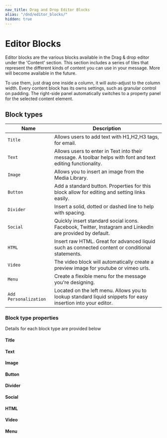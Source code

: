 ```yaml
---
nav_title: Drag and Drop Editor Blocks
alias: "/dnd/editor_blocks/"
hidden: true
---
```


# Editor Blocks

Editor blocks are the various blocks available in the Drag & drop editor under the 'Content' section.  This section includes a series of tiles that represent the different kinds of content you can use in your message. More will become available in the future.

To use them, just drag one inside a column, it will auto-adjust to the column width.  Every content block has its owns settings, such as granular control on padding. The right-side panel automatically switches to a property panel for the selected content element.

## Block types

| Name | Description |
|---|---|
| `Title`  | Allows users to add text with H1,H2,H3 tags, for email. | 
| `Text`  |  Allows users to enter in Text into their message.  A toolbar helps with font and text editing functionality. | 
| `Image` | Allows you to insert an image from the Media Library. | 
| `Button` |  Add a standard button.  Properties for this block allow for editing and setting links easily.  | 
| `Divider` |  Insert a solid, dotted or dashed line to help with spacing.|
| `Social` |  Quickly insert standard social icons.  Facebook, Twitter, Instagram and LinkedIn are provided by default. | 
| `HTML` |  Insert raw HTML.  Great for advanced liquid such as connected content or conditional statements. | 
| `Video` |  The video block will automatically create a preview image for youtube or vimeo urls. | 
| `Menu` |  Create a flexible menu for the message you're designing. | 
| `Add Personalization` |  Located on the left menu.  Allows you to lookup standard liquid snippets for easy insertion into your editor. | 

### Block type properties
Details for each block type are provided below

#### Title


#### Text

#### Image

#### Button

#### Divider

#### Social

#### HTML

#### Video

#### Menu
